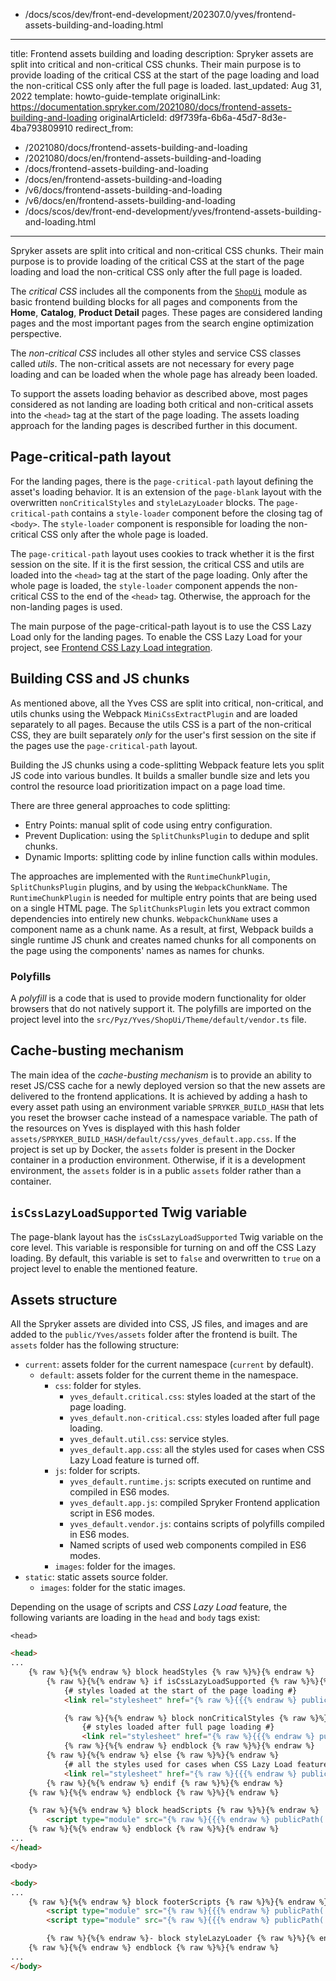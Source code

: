   - /docs/scos/dev/front-end-development/202307.0/yves/frontend-assets-building-and-loading.html
---
title: Frontend assets building and loading
description: Spryker assets are split into critical and non-critical CSS chunks. Their main purpose is to provide loading of the critical CSS at the start of the page loading and load the non-critical CSS only after the full page is loaded.
last_updated: Aug 31, 2022
template: howto-guide-template
originalLink: https://documentation.spryker.com/2021080/docs/frontend-assets-building-and-loading
originalArticleId: d9f739fa-6b6a-45d7-8d3e-4ba793809910
redirect_from:
  - /2021080/docs/frontend-assets-building-and-loading
  - /2021080/docs/en/frontend-assets-building-and-loading
  - /docs/frontend-assets-building-and-loading
  - /docs/en/frontend-assets-building-and-loading
  - /v6/docs/frontend-assets-building-and-loading
  - /v6/docs/en/frontend-assets-building-and-loading
  - /docs/scos/dev/front-end-development/yves/frontend-assets-building-and-loading.html
---

Spryker assets are split into critical and non-critical CSS chunks. Their main purpose is to provide loading of the critical CSS at the start of the page loading and load the non-critical CSS only after the full page is loaded.

The *critical CSS* includes all the components from the [`ShopUi`](https://github.com/spryker/spryker-shop-core/tree/master/Bundles/ShopUi) module as basic frontend building blocks for all pages and components from the **Home**, **Catalog**,  **Product Detail** pages. These pages are considered landing pages and the most important pages from the search engine optimization perspective.

The *non-critical CSS* includes all other styles and service CSS classes called *utils*. The non-critical assets are not necessary for every page loading and can be loaded when the whole page has already been loaded.

To support the assets loading behavior as described above, most pages considered as not landing are loading both critical and non-critical assets into the `<head>` tag at the start of the page loading. The assets loading approach for the landing pages is described further in this document.

## Page-critical-path layout

For the landing pages, there is the `page-critical-path` layout defining the asset's loading behavior. It is an extension of the `page-blank` layout with the overwritten `nonCriticalStyles` and `styleLazyLoader` blocks. The `page-critical-path` contains a `style-loader` component before the closing tag of `<body>`. The `style-loader` component is responsible for loading the non-critical CSS only after the whole page is loaded.

The `page-critical-path` layout uses cookies to track whether it is the first session on the site. If it is the first session, the critical CSS and utils are loaded into the `<head>` tag at the start of the page loading. Only after the whole page is loaded, the `style-loader` component appends the non-critical CSS to the end of the `<head>` tag. Otherwise, the approach for the non-landing pages is used.

The main purpose of the page-critical-path layout is to use the CSS Lazy Load only for the landing pages. To enable the CSS Lazy Load for your project, see [Frontend CSS Lazy Load integration](/docs/dg/dev/integrate-and-configure/integrate-css-lazy-loading.html).

## Building CSS and JS chunks

As mentioned above, all the Yves CSS are split into critical, non-critical, and utils chunks using the Webpack `MiniCssExtractPlugin` and are loaded separately to all pages. Because the utils CSS is a part of the non-critical CSS, they are built separately *only* for the user's first session on the site if the pages use the `page-critical-path` layout.

Building the JS chunks using a code-splitting Webpack feature lets you split JS code into various bundles. It builds a smaller bundle size and lets you control the resource load prioritization impact on a page load time.

There are three general approaches to code splitting:
* Entry Points: manual split of code using entry configuration.
* Prevent Duplication: using the `SplitChunksPlugin` to dedupe and split chunks.
* Dynamic Imports: splitting code by inline function calls within modules.

The approaches are implemented with the `RuntimeChunkPlugin`, `SplitChunksPlugin` plugins, and by using the `WebpackChunkName`. The `RuntimeChunkPlugin` is needed for multiple entry points that are being used on a single HTML page. The `SplitChunksPlugin` lets you extract common dependencies into entirely new chunks. `WebpackChunkName` uses a component name as a chunk name. As a result, at first, Webpack builds a single runtime JS chunk and creates named chunks for all components on the page using the components' names as names for chunks.


### Polyfills

A *polyfill* is a code that is used to provide modern functionality for older browsers that do not natively support it. The polyfills are imported on the project level into the `src/Pyz/Yves/ShopUi/Theme/default/vendor.ts` file.

## Cache-busting mechanism

The main idea of the *cache-busting mechanism* is to provide an ability to reset JS/CSS cache for a newly deployed version so that the new assets are delivered to the frontend applications. It is achieved by adding a hash to every asset path using an environment variable `SPRYKER_BUILD_HASH` that lets you reset the browser cache instead of a namespace variable. The path of the resources on Yves is displayed with this hash folder `assets/SPRYKER_BUILD_HASH/default/css/yves_default.app.css`. If the project is set up by Docker, the `assets` folder is present in the Docker container in a production environment. Otherwise, if it is a development environment, the `assets` folder is in a public `assets` folder rather than a container.

## `isCssLazyLoadSupported` Twig variable

The page-blank layout has the `isCssLazyLoadSupported` Twig variable on the core level. This variable is responsible for turning on and off the CSS Lazy loading. By default, this variable is set to `false` and overwritten to `true` on a project level to enable the mentioned feature.

## Assets structure

All the Spryker assets are divided into CSS, JS files, and images and are added to the `public/Yves/assets` folder after the frontend is built. The `assets` folder has the following structure:

* `current`: assets folder for the current namespace (`current` by default).
  * `default`: assets folder for the current theme in the namespace.
    * `css`: folder for styles.
      * `yves_default.critical.css`: styles loaded at the start of the page loading.
      * `yves_default.non-critical.css`: styles loaded after full page loading.
      * `yves_default.util.css`: service styles.
      * `yves_default.app.css`: all the styles used for cases when CSS Lazy Load feature is turned off.
    * `js`: folder for scripts.
      * `yves_default.runtime.js`: scripts executed on runtime and compiled in ES6 modes.
      * `yves_default.app.js`: compiled Spryker Frontend application script in ES6 modes.
      * `yves_default.vendor.js`: contains scripts of polyfills compiled in ES6 modes.
      * Named scripts of used web components compiled in ES6 modes.
    * `images`: folder for the images.
* `static`: static assets source folder.
    * `images`: folder for the static images.

Depending on the usage of scripts and *CSS Lazy Load* feature, the following variants are loading in the `head` and `body` tags exist:

`<head>`
```html
<head>
...
    {% raw %}{%{% endraw %} block headStyles {% raw %}%}{% endraw %}
        {% raw %}{%{% endraw %} if isCssLazyLoadSupported {% raw %}%}{% endraw %}
            {# styles loaded at the start of the page loading #}
            <link rel="stylesheet" href="{% raw %}{{{% endraw %} publicPath('css/yves_default.critical.css') {% raw %}}}{% endraw %}">

            {% raw %}{%{% endraw %} block nonCriticalStyles {% raw %}%}{% endraw %}
                {# styles loaded after full page loading #}
                <link rel="stylesheet" href="{% raw %}{{{% endraw %} publicPath('css/yves_default.non-critical.css') {% raw %}}}{% endraw %}">
            {% raw %}{%{% endraw %} endblock {% raw %}%}{% endraw %}
        {% raw %}{%{% endraw %} else {% raw %}%}{% endraw %}
            {# all the styles used for cases when CSS Lazy Load feature is turn off #}
            <link rel="stylesheet" href="{% raw %}{{{% endraw %} publicPath('css/yves_default.app.css') {% raw %}}}{% endraw %}">
        {% raw %}{%{% endraw %} endif {% raw %}%}{% endraw %}
    {% raw %}{%{% endraw %} endblock {% raw %}%}{% endraw %}

    {% raw %}{%{% endraw %} block headScripts {% raw %}%}{% endraw %}
        <script type="module" src="{% raw %}{{{% endraw %} publicPath('js/yves_default.runtime.js') {% raw %}}}{% endraw %}" crossorigin="anonymous"></script>
    {% raw %}{%{% endraw %} endblock {% raw %}%}{% endraw %}
...
</head>
```

`<body>`
```html
<body>
...
    {% raw %}{%{% endraw %} block footerScripts {% raw %}%}{% endraw %}
        <script type="module" src="{% raw %}{{{% endraw %} publicPath('js/yves_default.vendor.js') {% raw %}}}{% endraw %}" crossorigin="anonymous"></script>
        <script type="module" src="{% raw %}{{{% endraw %} publicPath('js/yves_default.app.js') {% raw %}}}{% endraw %}" crossorigin="anonymous"></script>

        {% raw %}{%{% endraw %}- block styleLazyLoader {% raw %}%}{% endraw %}{% raw %}{%{% endraw %} endblock -{% raw %}%}{% endraw %}
    {% raw %}{%{% endraw %} endblock {% raw %}%}{% endraw %}
...
</body>
```
